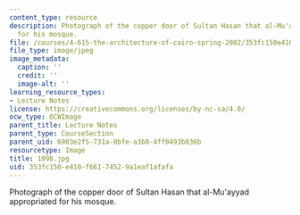 ```yaml
---
content_type: resource
description: Photograph of the copper door of Sultan Hasan that al-Mu'ayyad appropriated
  for his mosque.
file: /courses/4-615-the-architecture-of-cairo-spring-2002/353fc150e410f66174529a1eaf1afafa_1098.jpg
file_type: image/jpeg
image_metadata:
  caption: ''
  credit: ''
  image-alt: ''
learning_resource_types:
- Lecture Notes
license: https://creativecommons.org/licenses/by-nc-sa/4.0/
ocw_type: OCWImage
parent_title: Lecture Notes
parent_type: CourseSection
parent_uid: 6903e2f5-731a-0bfe-a3b8-4ff0493b836b
resourcetype: Image
title: 1098.jpg
uid: 353fc150-e410-f661-7452-9a1eaf1afafa
---
```

Photograph of the copper door of Sultan Hasan that al-Mu'ayyad appropriated for his mosque.